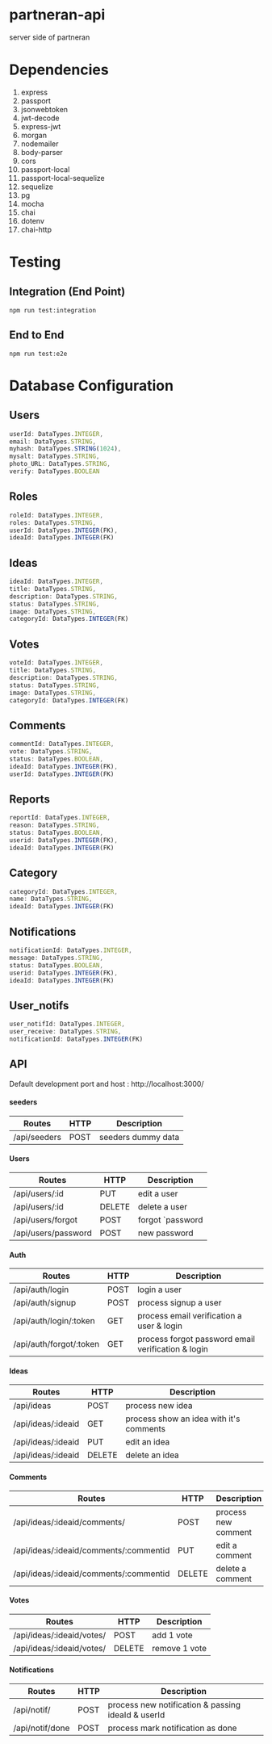 # partneran-api
server side of partneran

# Dependencies
1. express
2. passport
3. jsonwebtoken
4. jwt-decode
5. express-jwt
6. morgan
7. nodemailer
8. body-parser
9. cors
10. passport-local
11. passport-local-sequelize
12. sequelize
13. pg
14. mocha
15. chai
16. dotenv
17. chai-http

# Testing
## Integration (End Point)
`npm run test:integration`

## End to End
`npm run test:e2e`

# Database Configuration
## Users
```javascript
userId: DataTypes.INTEGER,
email: DataTypes.STRING,
myhash: DataTypes.STRING(1024),
mysalt: DataTypes.STRING,
photo_URL: DataTypes.STRING,
verify: DataTypes.BOOLEAN
```
## Roles
```javascript
roleId: DataTypes.INTEGER,
roles: DataTypes.STRING,
userId: DataTypes.INTEGER(FK),
ideaId: DataTypes.INTEGER(FK)
```
## Ideas
```javascript
ideaId: DataTypes.INTEGER,
title: DataTypes.STRING,
description: DataTypes.STRING,
status: DataTypes.STRING,
image: DataTypes.STRING,
categoryId: DataTypes.INTEGER(FK)
```
## Votes
```javascript
voteId: DataTypes.INTEGER,
title: DataTypes.STRING,
description: DataTypes.STRING,
status: DataTypes.STRING,
image: DataTypes.STRING,
categoryId: DataTypes.INTEGER(FK)
```
## Comments
```javascript
commentId: DataTypes.INTEGER,
vote: DataTypes.STRING,
status: DataTypes.BOOLEAN,
ideaId: DataTypes.INTEGER(FK),
userId: DataTypes.INTEGER(FK)
```
## Reports
```javascript
reportId: DataTypes.INTEGER,
reason: DataTypes.STRING,
status: DataTypes.BOOLEAN,
userid: DataTypes.INTEGER(FK),
ideaId: DataTypes.INTEGER(FK)
```
## Category
```javascript
categoryId: DataTypes.INTEGER,
name: DataTypes.STRING,
ideaId: DataTypes.INTEGER(FK)
```
## Notifications
```javascript
notificationId: DataTypes.INTEGER,
message: DataTypes.STRING,
status: DataTypes.BOOLEAN,
userid: DataTypes.INTEGER(FK),
ideaId: DataTypes.INTEGER(FK)
```
## User_notifs
```javascript
user_notifId: DataTypes.INTEGER,
user_receive: DataTypes.STRING,
notificationId: DataTypes.INTEGER(FK)
```

## API
Default development port and host : http://localhost:3000/

#### seeders
| Routes | HTTP | Description |
|--------|------|-------------|
| /api/seeders | POST | seeders dummy data |

#### Users
| Routes | HTTP | Description |
|--------|------|-------------|
| /api/users/:id | PUT  | edit a user |
| /api/users/:id | DELETE | delete a user |
| /api/users/forgot | POST | forgot `password |
| /api/users/password | POST | new password |

#### Auth
| Routes | HTTP | Description |
|--------|------|-------------|
| /api/auth/login | POST | login a user |
| /api/auth/signup | POST | process signup a user |
| /api/auth/login/:token | GET | process email verification a user & login |
| /api/auth/forgot/:token | GET | process forgot password email verification & login |

#### Ideas
| Routes | HTTP | Description |
|--------|------|-------------|
| /api/ideas | POST | process new idea |
| /api/ideas/:ideaid | GET | process show an idea with it's comments |
| /api/ideas/:ideaid | PUT  | edit an idea |
| /api/ideas/:ideaid | DELETE | delete an idea |

#### Comments
| Routes | HTTP | Description |
|--------|------|-------------|
| /api/ideas/:ideaid/comments/ | POST | process new comment |
| /api/ideas/:ideaid/comments/:commentid | PUT  | edit a comment |
| /api/ideas/:ideaid/comments/:commentid | DELETE | delete a comment |

#### Votes
| Routes | HTTP | Description |
|--------|------|-------------|
| /api/ideas/:ideaid/votes/ | POST | add 1 vote |
| /api/ideas/:ideaid/votes/ | DELETE | remove 1 vote |

#### Notifications
| Routes | HTTP | Description |
|--------|------|-------------|
| /api/notif/ | POST | process new notification & passing ideaId & userId |
| /api/notif/done | POST | process mark notification as done |
